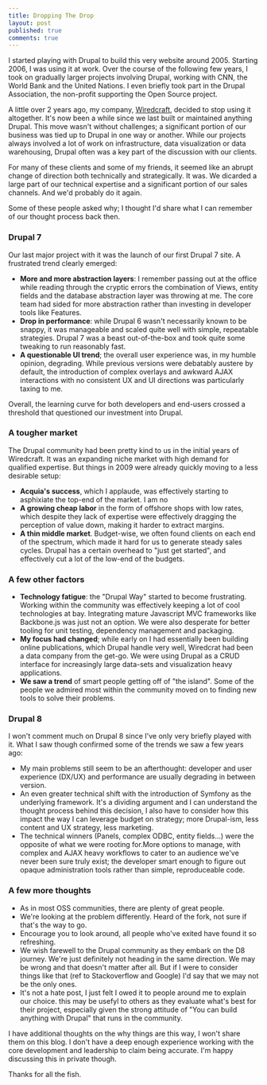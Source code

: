 ```yaml
---
title: Dropping The Drop
layout: post
published: true
comments: true
---
```


I started playing with Drupal to build this very website around 2005. Starting 2006, I was using it at work. Over the course of the following few years, I took on gradually larger projects involving Drupal, working with CNN, the World Bank and the United Nations. I even briefly took part in the Drupal Association, the non-profit supporting the Open Source project.

A little over 2 years ago, my company, [Wiredcraft](http://wiredcraft.com), decided to stop using it altogether. It's now been a while since we last built or maintained anything Drupal. This move wasn't without challenges; a significant portion of our business was tied up to Drupal in one way or another. While our projects always involved a lot of work on infrastructure, data visualization or data warehousing, Drupal often was a key part of the discussion with our clients.

For many of these clients and some of my friends, it seemed like an abrupt change of direction both technically and strategically. It was. We dicarded a large part of our technical expertise and a significant portion of our sales channels. And we'd probably do it again.

Some of these people asked why; I thought I'd share what I can remember of our thought process back then.

### Drupal 7

Our last major project with it was the launch of our first Drupal 7 site. A frustrated trend clearly emerged:

- **More and more abstraction layers**: I remember passing out at the office while reading through the cryptic errors the combination of Views, entity fields and the database abstraction layer was throwing at me. The core team had sided for more abstraction rather than investing in developer tools like Features.
- **Drop in performance**: while Drupal 6 wasn't necessarily known to be snappy, it was manageable and scaled quite well with simple, repeatable strategies. Drupal 7 was a beast out-of-the-box and took quite some tweaking to run reasonably fast.
- **A questionable UI trend**; the overall user experience was, in my humble opinion, degrading. While previous versions were debatably austere by default, the introduction of complex overlays and awkward AJAX interactions with no consistent UX and UI directions was particularly taxing to me.

Overall, the learning curve for both developers and end-users crossed a threshold that questioned our investment into Drupal.

### A tougher market

The Drupal community had been pretty kind to us in the initial years of Wiredcraft. It was an expanding niche market with high demand for qualified expertise. But things in 2009 were already quickly moving to a less desirable setup:

- **Acquia's success**, which I applaude, was effectively starting to asphixiate the top-end of the market. I am no
- **A growing cheap labor** in the form of offshore shops with low rates, which despite they lack of expertise were effectively dragging the perception of value down, making it harder to extract margins.
- **A thin middle market**. Budget-wise, we often found clients on each end of the spectrum, which made it hard for us to generate steady sales cycles. Drupal has a certain overhead to "just get started", and effectively cut a lot of the low-end of the budgets.

### A few other factors

- **Technology fatigue**: the "Drupal Way" started to become frustrating. Working within the community was effectively keeping a lot of cool technologies at bay. Integrating mature Javascript MVC frameworks like Backbone.js was just not an option. We were also desperate for better tooling for unit testing, dependency management and packaging.
- **My focus had changed**; while early on I had essentially been building online publications, which Drupal handle very well, Wiredcrat had been a data company from the get-go. We were using Drupal as a CRUD interface for increasingly large data-sets and visualization heavy applications.
- **We saw a trend** of smart people getting off of "the island". Some of the people we admired most within the community moved on to finding new tools to solve their problems.

### Drupal 8

I won't comment much on Drupal 8 since I've only very briefly played with it. What I saw though confirmed some of the trends we saw a few years ago:

- My main problems still seem to be an afterthought: developer and user experience (DX/UX) and performance are usually degrading in between version.
- An even greater technical shift with the introduction of Symfony as the underlying framework. It's a dividing argument and I can understand the thought process behind this decision, I also have to consider how this impact the way I can leverage budget on strategy; more Drupal-ism, less content and UX strategy, less marketing.
- The technical winners (Panels, complex ODBC, entity fields...) were the opposite of what we were rooting for.More options to manage, with complex and AJAX heavy workflows to cater to an audience we've never been sure truly exist; the developer smart enough to figure out opaque administration tools rather than simple, reproduceable code.

### A few more thoughts

- As in most OSS communities, there are plenty of great people. 
- We're looking at the problem differently. Heard of the fork, not sure if that's the way to go.
- Encourage you to look around, all people who've exited have found it so refreshing.
- We wish farewell to  the Drupal community as they embark on the D8 journey. We're just definitely not heading in the same direction. We may be wrong and that doesn't matter after all. But if I were to consider things like that (ref to Stackoverflow and Google) I'd say that we may not be the only ones.
- It's not a hate post, I just felt I owed it to people around me to explain our choice. this may be usefyl to others as they evaluate what's best for their project, especially given the strong attitude of "You can build anything with Drupal" that runs in the community.

I have additional thoughts on the why things are this way, I won't share them on this blog. I don't have a deep enough experience working with the core development and leadership to claim being accurate. I'm happy discussing this in private though.

Thanks for all the fish.

